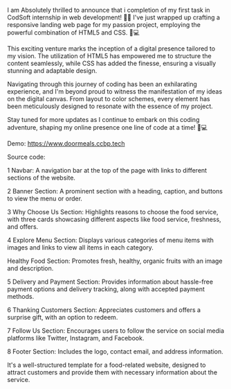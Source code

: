 I am Absolutely thrilled to announce that i completion of my first task in CodSoft internship in web development! 🚀🌐 I've just wrapped up crafting a responsive landing web page for my passion project, employing the powerful combination of HTML5 and CSS. 🎨💻



This exciting venture marks the inception of a digital presence tailored to my vision. The utilization of HTML5 has empowered me to structure the content seamlessly, while CSS has added the finesse, ensuring a visually stunning and adaptable design.



Navigating through this journey of coding has been an exhilarating experience, and I'm beyond proud to witness the manifestation of my ideas on the digital canvas. From layout to color schemes, every element has been meticulously designed to resonate with the essence of my project.



Stay tuned for more updates as I continue to embark on this coding adventure, shaping my online presence one line of code at a time! 🌟💻



Demo: https://www.doormeals.ccbp.tech

Source code: 



1 Navbar: A navigation bar at the top of the page with links to different sections of the website.



2 Banner Section: A prominent section with a heading, caption, and buttons to view the menu or order.



3 Why Choose Us Section: Highlights reasons to choose the food service, with three cards showcasing different aspects like food service, freshness, and offers.



4 Explore Menu Section: Displays various categories of menu items with images and links to view all items in each category.

Healthy Food Section: Promotes fresh, healthy, organic fruits with an image and description.



5 Delivery and Payment Section: Provides information about hassle-free payment options and delivery tracking, along with accepted payment methods.



6 Thanking Customers Section: Appreciates customers and offers a surprise gift, with an option to redeem.



7 Follow Us Section: Encourages users to follow the service on social media platforms like Twitter, Instagram, and Facebook.



8 Footer Section: Includes the logo, contact email, and address information.

It's a well-structured template for a food-related website, designed to attract customers and provide them with necessary information about the service.
